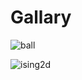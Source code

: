 # Gallary

![ball](https://github.com/pondelion/3DSimulatorWebApp/blob/master/gallary/ball2.gif?raw=true)

![ising2d](https://github.com/pondelion/3DSimulatorWebApp/blob/master/gallary/ising2d_1.gif?raw=true)
